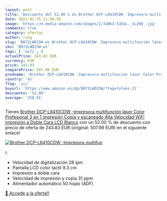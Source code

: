 ```yaml
---
layout: post
title: 'Descuento del 52.00 % en Brother DCP-L8410CDW -Impresora multifun'
date: 2021-01-25 11:50:59
image: 'https://m.media-amazon.com/images/I/31Nk3-S3EaL._SL200_.jpg'
comments: true
category: ofertas
author: ring
slug: 'B072LWD25W-es Brother DCP-L8410CDW -Impresora multifunción láser Color...'
sku: 'B072LWD25W-es'
tags: [ 'wifi', ]
actualPrice: 243.83 EUR
currency: EUR
price: 243.83
comparePrice: 507.99 EUR
prodname: 'Brother DCP-L8410CDW -Impresora multifunción láser Color Profesional 3 en 1  impresión  Copia y escaneado  Alta Velocidad  WiFi  impresión a Doble Cara  LCD   Blanco'
country: 'es'
flag: '🇪🇸'
buyurl: 'https://www.amazon.es/dp/B072LWD25W/?tag=tolees-21'
descuento: '52.00'
average: '258.91'
---
```


Tienes [Brother DCP-L8410CDW -Impresora multifunción láser Color Profesional 3 en 1  impresión  Copia y escaneado  Alta Velocidad  WiFi  impresión a Doble Cara  LCD   Blanco](https://www.amazon.es/dp/B072LWD25W/?tag=tolees-21) con un 52.00 % de descuento con precio de oferta de 243.83 EUR (original: 507.99 EUR) en el siguiente enlace!

[![Brother DCP-L8410CDW -Impresora multifun](https://m.media-amazon.com/images/I/31Nk3-S3EaL._SL200_.jpg)](https://www.amazon.es/dp/B072LWD25W/?tag=tolees-21)

ℹ️:

- Velocidad de digitalización 28 ipm
- Pantalla LCD color táctil 9.3 cm
- Impresión a doble cara
- Velocidad de impresión y copia 31 ppm
- Alimentador automático 50 hojas (ADF)

[🛒 Accede a la oferta!!](https://www.amazon.es/dp/B072LWD25W/?tag=tolees-21)
